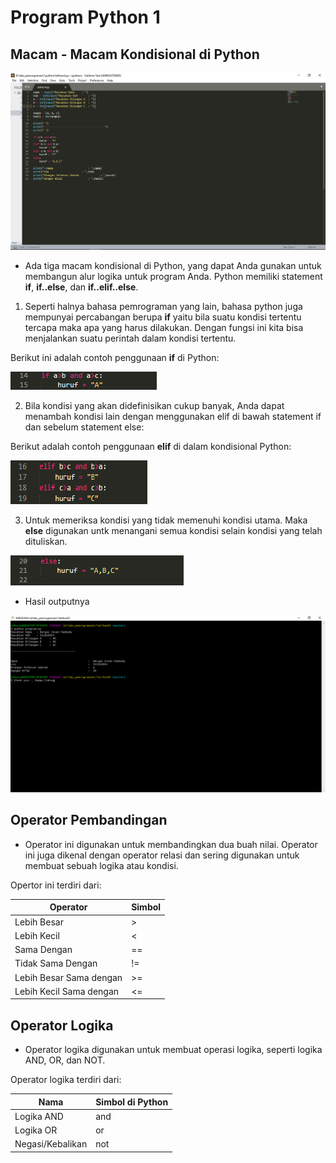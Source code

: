 # Program Python 1
## Macam - Macam Kondisional di Python

![alt teks](1.png "Contoh gambar 1.0")

- Ada tiga macam kondisional di Python, yang dapat Anda gunakan untuk membangun alur logika untuk program Anda. 
Python memiliki statement **if**, **if..else**, dan **if..elif..else**.

1. Seperti halnya bahasa pemrograman yang lain, bahasa python juga mempunyai percabangan berupa **if** yaitu bila suatu kondisi tertentu tercapa maka apa yang harus dilakukan. Dengan fungsi ini kita bisa menjalankan suatu perintah dalam kondisi tertentu.

Berikut ini adalah contoh penggunaan **if** di Python:

![alt teks](2.png "Contoh gambar 2.0")

2. Bila kondisi yang akan didefinisikan cukup banyak, Anda dapat menambah kondisi lain dengan menggunakan elif di bawah statement if dan sebelum statement else:

Berikut adalah contoh penggunaan **elif** di dalam kondisional Python:

![alt teks](3.png "Contoh gambar 3.0")

3. Untuk memeriksa kondisi yang tidak memenuhi kondisi utama. Maka **else** digunakan untk menangani semua kondisi selain kondisi yang telah dituliskan.

![alt teks](4.png "Contoh gambar 4.0")

- Hasil outputnya

![alt teks](5.png "Contoh gambar 5.0")

## Operator Pembandingan

- Operator ini digunakan untuk membandingkan dua buah nilai. Operator ini juga dikenal dengan operator relasi dan sering digunakan untuk membuat sebuah logika atau kondisi.

Opertor ini terdiri dari:

| Operator|Simbol|
| ----------|------------|
| Lebih Besar|> |
| Lebih Kecil|< |
| Sama Dengan|== |
| Tidak Sama Dengan|!= |
| Lebih Besar Sama dengan|>= |
| Lebih Kecil Sama dengan|<= |

## Operator Logika

- Operator logika digunakan untuk membuat operasi logika, seperti logika AND, OR, dan NOT.

Operator logika terdiri dari:

| Nama| Simbol di Python |
|-----|-------------------|
| Logika AND|and |
| Logika OR|or |
| Negasi/Kebalikan|not |